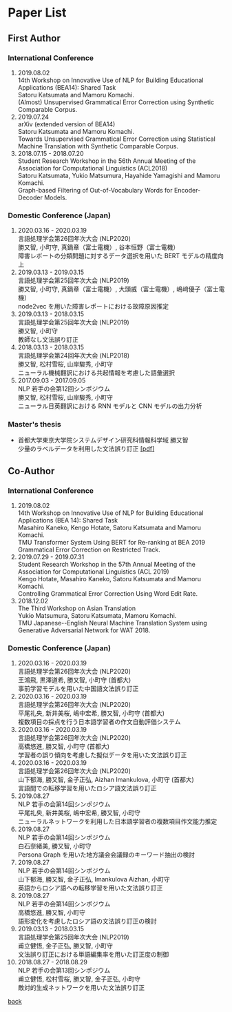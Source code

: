 # Paper List
## First Author 
### International Conference 
1. 2019.08.02  
14th Workshop on Innovative Use of NLP for Building Educational Applications (BEA14): Shared Task  
Satoru Katsumata and Mamoru Komachi.  
(Almost) Unsupervised Grammatical Error Correction using Synthetic Comparable Corpus.  
2. 2019.07.24  
arXiv (extended version of BEA14)  
Satoru Katsumata and Mamoru Komachi.  
Towards Unsupervised Grammatical Error Correction using Statistical Machine Translation with Synthetic Comparable Corpus.  
3. 2018.07.15 - 2018.07.20  
Student Research Workshop in the 56th Annual Meeting of the Association for Computational Linguistics (ACL2018)  
Satoru Katsumata, Yukio Matsumura, Hayahide Yamagishi and Mamoru Komachi.  
Graph-based Filtering of Out-of-Vocabulary Words for Encoder-Decoder Models.  
  
### Domestic Conference (Japan)
1. 2020.03.16 - 2020.03.19  
言語処理学会第26回年次大会 (NLP2020)  
勝又智, 小町守, 真鍋章（富士電機）, 谷本恒野（富士電機）  
障害レポートの分類問題に対するデータ選択を用いた BERT モデルの精度向上  
2. 2019.03.13 - 2019.03.15  
言語処理学会第25回年次大会 (NLP2019)  
勝又智, 小町守, 真鍋章（富士電機）, 大頭威（富士電機）, 嶋﨑優子（富士電機）  
node2vec を用いた障害レポートにおける故障原因推定  
3. 2019.03.13 - 2018.03.15  
言語処理学会第25回年次大会 (NLP2019)  
勝又智, 小町守  
教師なし文法誤り訂正  
4. 2018.03.13 - 2018.03.15  
言語処理学会第24回年次大会 (NLP2018)  
勝又智, 松村雪桜, 山岸駿秀, 小町守  
ニューラル機械翻訳における共起情報を考慮した語彙選択  
5. 2017.09.03 - 2017.09.05  
NLP 若手の会第12回シンポジウム  
勝又智, 松村雪桜, 山岸駿秀, 小町守  
ニューラル日英翻訳における RNN モデルと CNN モデルの出力分析  

### Master's thesis
- 首都大学東京大学院システムデザイン研究科情報科学域 勝又智  
少量のラベルデータを利用した文法誤り訂正 [[pdf]](./documents/2020/mthesis.pdf)
  
## Co-Author
### International Conference 
1. 2019.08.02  
14th Workshop on Innovative Use of NLP for Building Educational Applications (BEA 14): Shared Task  
Masahiro Kaneko, Kengo Hotate, Satoru Katsumata and Mamoru Komachi.  
TMU Transformer System Using BERT for Re-ranking at BEA 2019 Grammatical Error Correction on Restricted Track.  
2. 2019.07.29 - 2019.07.31  
Student Research Workshop in the 57th Annual Meeting of the Association for Computational Linguistics (ACL 2019)  
Kengo Hotate, Masahiro Kaneko, Satoru Katsumata and Mamoru Komachi.  
Controlling Grammatical Error Correction Using Word Edit Rate.  
3. 2018.12.02  
The Third Workshop on Asian Translation  
Yukio Matsumura, Satoru Katsumata, Mamoru Komachi.  
TMU Japanese--English Neural Machine Translation System using Generative Adversarial Network for WAT 2018.  
  
### Domestic Conference (Japan) 
1. 2020.03.16 - 2020.03.19  
言語処理学会第26回年次大会 (NLP2020)  
王鴻飛, 黒澤道希, 勝又智, 小町守 (首都大)  
事前学習モデルを用いた中国語文法誤り訂正  
2. 2020.03.16 - 2020.03.19  
言語処理学会第26回年次大会 (NLP2020)  
平尾礼央, 新井美桜, 嶋中宏希, 勝又智, 小町守 (首都大)  
複数項目の採点を行う日本語学習者の作文自動評価システム  
3. 2020.03.16 - 2020.03.19  
言語処理学会第26回年次大会 (NLP2020)  
高橋悠進, 勝又智, 小町守 (首都大)  
学習者の誤り傾向を考慮した擬似データを用いた文法誤り訂正  
4. 2020.03.16 - 2020.03.19  
言語処理学会第26回年次大会 (NLP2020)  
山下郁海, 勝又智, 金子正弘, Aizhan Imankulova, 小町守 (首都大)  
言語間での転移学習を用いたロシア語文法誤り訂正  
5. 2019.08.27  
NLP 若手の会第14回シンポジウム  
平尾礼央, 新井美桜, 嶋中宏希, 勝又智, 小町守  
ニューラルネットワークを利用した日本語学習者の複数項目作文能力推定  
6. 2019.08.27  
NLP 若手の会第14回シンポジウム  
白石奈緒美, 勝又智, 小町守  
Persona Graph を用いた地方議会会議録のキーワード抽出の検討  
7. 2019.08.27  
NLP 若手の会第14回シンポジウム  
山下郁海, 勝又智, 金子正弘, Imankulova Aizhan, 小町守  
英語からロシア語への転移学習を用いた文法誤り訂正  
8. 2019.08.27  
NLP 若手の会第14回シンポジウム  
高橋悠進, 勝又智, 小町守  
語形変化を考慮したロシア語の文法誤り訂正の検討  
9. 2019.03.13 - 2018.03.15  
言語処理学会第25回年次大会 (NLP2019)  
甫立健悟, 金子正弘, 勝又智, 小町守  
文法誤り訂正における単語編集率を用いた訂正度の制御  
10. 2018.08.27 - 2018.08.29  
NLP 若手の会第13回シンポジウム  
甫立健悟, 松村雪桜, 勝又智, 金子正弘, 小町守  
敵対的生成ネットワークを用いた文法誤り訂正  
  
[back](./)  
